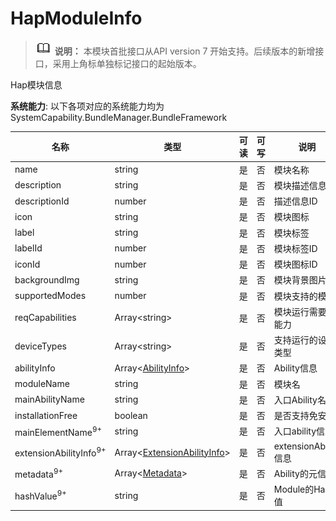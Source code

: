 # HapModuleInfo



> ![icon-note.gif](public_sys-resources/icon-note.gif) **说明：**
> 本模块首批接口从API version 7 开始支持。后续版本的新增接口，采用上角标单独标记接口的起始版本。



Hap模块信息



**系统能力**: 以下各项对应的系统能力均为SystemCapability.BundleManager.BundleFramework



| 名称                              | 类型                                                         | 可读 | 可写 | 说明                 |
| --------------------------------- | ------------------------------------------------------------ | ---- | ---- | -------------------- |
| name                              | string                                                       | 是   | 否   | 模块名称             |
| description                       | string                                                       | 是   | 否   | 模块描述信息         |
| descriptionId                     | number                                                       | 是   | 否   | 描述信息ID           |
| icon                              | string                                                       | 是   | 否   | 模块图标             |
| label                             | string                                                       | 是   | 否   | 模块标签             |
| labelId                           | number                                                       | 是   | 否   | 模块标签ID           |
| iconId                            | number                                                       | 是   | 否   | 模块图标ID           |
| backgroundImg                     | string                                                       | 是   | 否   | 模块背景图片         |
| supportedModes                    | number                                                       | 是   | 否   | 模块支持的模式       |
| reqCapabilities                   | Array\<string>                                               | 是   | 否   | 模块运行需要的能力   |
| deviceTypes                       | Array\<string>                                               | 是   | 否   | 支持运行的设备类型   |
| abilityInfo                       | Array\<[AbilityInfo](js-apis-bundle-AbilityInfo.md)>         | 是   | 否   | Ability信息          |
| moduleName                        | string                                                       | 是   | 否   | 模块名               |
| mainAbilityName                   | string                                                       | 是   | 否   | 入口Ability名称      |
| installationFree                  | boolean                                                      | 是   | 否   | 是否支持免安装       |
| mainElementName<sup>9+</sup>      | string                                                       | 是   | 否   | 入口ability信息      |
| extensionAbilityInfo<sup>9+</sup> | Array\<[ExtensionAbilityInfo](js-apis-bundle-ExtensionAbilityInfo.md)> | 是   | 否   | extensionAbility信息 |
| metadata<sup>9+</sup>             | Array\<[Metadata](js-apis-bundle-Metadata.md)>               | 是   | 否   | Ability的元信息      |
| hashValue<sup>9+</sup>            | string                                                       | 是   | 否   | Module的Hash值      |